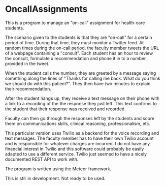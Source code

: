 # OncallAssignments
This is a program to manage an "on-call" assignment for health-care students.

The scenario given to the students is that they are "on-call" for a certain period of time.  During that time, they must monitor a Twitter feed.  At random times during the on-call period, the faculty member tweets the URL of a webpage containing a "consult".  Each student has an hour to review the consult, formulate a recommendation and phone it in to a number provided in the tweet.

When the student calls the number, they are greeted by a message saying something along the lines of "Thanks for calling me back.  What do you think we should do with this patient?".   They then have two minutes to explain their recommendation.

After the student hangs up, they receive a text message on their phone with a link to a recording of the the response they just left.  This text confirms to the student that their response was received and recorded.

Faculty can then go through the responses left by the students and score them on communications skills, clinical reasoning, professionalism, etc.




This particular version uses Twilio as a backend for the voice recording and text messages.   The faculty member has to have their own Twilio account and is responsible for whatever charges are incurred.   I do not have any financial interest in Twilio and this software could probably be easily adapted to use a different service.   Twilio just seemed to have a nicely documented REST API to work with.

The program is written using the Meteor framework.




This is still in development.  Not ready to be used.
